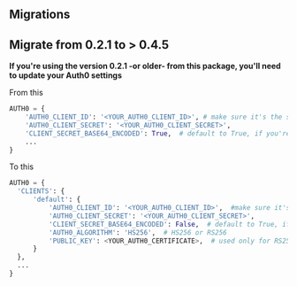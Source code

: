 Migrations
---

## Migrate from 0.2.1 to > 0.4.5

**If you're using the version 0.2.1 -or older- from this package, you'll need to update your Auth0 settings**

From this
``` python
AUTH0 = {
    'AUTH0_CLIENT_ID': '<YOUR_AUTH0_CLIENT_ID>', # make sure it's the same string that aud attribute in your payload provides
    'AUTH0_CLIENT_SECRET': '<YOUR_AUTH0_CLIENT_SECRET>',
    'CLIENT_SECRET_BASE64_ENCODED': True,  # default to True, if you're Auth0 user since December, maybe you should set it to False
    ...
}

```

To this
``` python
AUTH0 = {
  'CLIENTS': {
      'default': {
          'AUTH0_CLIENT_ID': '<YOUR_AUTH0_CLIENT_ID>',  #make sure it's the same string that aud attribute in your payload provides
          'AUTH0_CLIENT_SECRET': '<YOUR_AUTH0_CLIENT_SECRET>',
          'CLIENT_SECRET_BASE64_ENCODED': False,  # default to True, if you're Auth0 user since December 2016, you should set it to False,
          'AUTH0_ALGORITHM': 'HS256',  # HS256 or RS256
          'PUBLIC_KEY': <YOUR_AUTH0_CERTIFICATE>,  # used only for RS256
      }
  },
  ...
}
```
